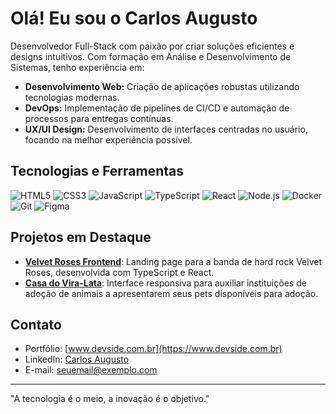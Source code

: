 # Olá! Eu sou o Carlos Augusto

Desenvolvedor Full-Stack com paixão por criar soluções eficientes e designs intuitivos. Com formação em Análise e Desenvolvimento de Sistemas, tenho experiência em:

- **Desenvolvimento Web:** Criação de aplicações robustas utilizando tecnologias modernas.
- **DevOps:** Implementação de pipelines de CI/CD e automação de processos para entregas contínuas.
- **UX/UI Design:** Desenvolvimento de interfaces centradas no usuário, focando na melhor experiência possível.

## Tecnologias e Ferramentas

![HTML5](https://img.shields.io/badge/-HTML5-E34F26?style=flat&logo=html5&logoColor=white)
![CSS3](https://img.shields.io/badge/-CSS3-1572B6?style=flat&logo=css3&logoColor=white)
![JavaScript](https://img.shields.io/badge/-JavaScript-F7DF1E?style=flat&logo=javascript&logoColor=black)
![TypeScript](https://img.shields.io/badge/-TypeScript-007ACC?style=flat&logo=typescript&logoColor=white)
![React](https://img.shields.io/badge/-React-61DAFB?style=flat&logo=react&logoColor=black)
![Node.js](https://img.shields.io/badge/-Node.js-339933?style=flat&logo=node.js&logoColor=white)
![Docker](https://img.shields.io/badge/-Docker-2496ED?style=flat&logo=docker&logoColor=white)
![Git](https://img.shields.io/badge/-Git-F05032?style=flat&logo=git&logoColor=white)
![Figma](https://img.shields.io/badge/-Figma-F24E1E?style=flat&logo=figma&logoColor=white)

## Projetos em Destaque

- [**Velvet Roses Frontend**](https://github.com/Caarlos7x/velvetroses-frontend): Landing page para a banda de hard rock Velvet Roses, desenvolvida com TypeScript e React.
- [**Casa do Vira-Lata**](https://github.com/Caarlos7x/casadoviralata): Interface responsiva para auxiliar instituições de adoção de animais a apresentarem seus pets disponíveis para adoção.

## Contato

- Portfólio: [www.devside.com.br](https://www.devside.com.br)
- LinkedIn: [Carlos Augusto](https://www.linkedin.com/in/carlosaugustofrei/)
- E-mail: [seuemail@exemplo.com](mailto:seuemail@exemplo.com)

---

"A tecnologia é o meio, a inovação é o objetivo."
